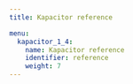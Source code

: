 ```yaml
---
title: Kapacitor reference

menu:
  kapacitor_1_4:
    name: Kapacitor reference
    identifier: reference
    weight: 7
---
```

